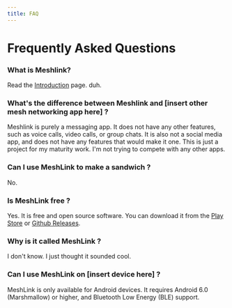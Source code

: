 ```yaml
---
title: FAQ
---
```


# Frequently Asked Questions

### What is Meshlink?

Read the [Introduction](/intro) page. duh.

### What's the difference between Meshlink and [insert other mesh networking app here] ?

Meshlink is purely a messaging app. It does not have any other features, such as voice calls, video calls, or group chats. It is also not a social media app, and does not have any features that would make it one. This is just a project for my maturity work. I'm not trying to compete with any other apps.

### Can I use MeshLink to make a sandwich ?

No.

### Is MeshLink free ?

Yes. It is free and open source software. You can download it from the [Play Store](https://play.google.com/store/apps/details?id=com.cstef.meshlink) or [Github Releases](https://github.com/cestef/meshlink/releases).

### Why is it called MeshLink ?

I don't know. I just thought it sounded cool.

### Can I use MeshLink on [insert device here] ?

MeshLink is only available for Android devices. It requires Android 6.0 (Marshmallow) or higher, and Bluetooth Low Energy (BLE) support.
